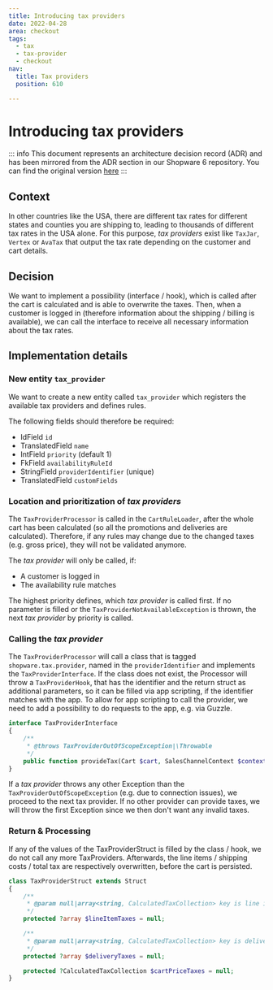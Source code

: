 ```yaml
---
title: Introducing tax providers
date: 2022-04-28
area: checkout
tags:
  - tax
  - tax-provider
  - checkout
nav:
  title: Tax providers
  position: 610

---
```


# Introducing tax providers

::: info
This document represents an architecture decision record (ADR) and has been mirrored from the ADR section in our Shopware 6 repository.
You can find the original version [here](https://github.com/shopware/shopware/blob/trunk/adr/2022-04-28-tax-providers.md)
:::

## Context
In other countries like the USA, there are different tax rates for different states and counties you are shipping to, leading to thousands of different tax rates in the USA alone.
For this purpose, *tax providers* exist like `TaxJar`, `Vertex` or `AvaTax` that output the tax rate depending on the customer and cart details.

## Decision
We want to implement a possibility (interface / hook), which is called after the cart is calculated and is able to overwrite the taxes.
Then, when a customer is logged in (therefore information about the shipping / billing is available), we can call the interface to receive all necessary information about the tax rates.

## Implementation details

### New entity `tax_provider`

We want to create a new entity called `tax_provider` which registers the available tax providers and defines rules.

The following fields should therefore be required:

* IdField `id`
* TranslatedField `name`
* IntField `priority` (default 1)
* FkField `availabilityRuleId`
* StringField `providerIdentifier` (unique)
* TranslatedField `customFields`

### Location and prioritization of *tax providers*

The `TaxProviderProcessor` is called in the `CartRuleLoader`, after the whole cart has been calculated (so all the promotions and deliveries are calculated).
Therefore, if any rules may change due to the changed taxes (e.g. gross price), they will not be validated anymore.

The *tax provider* will only be called, if:
* A customer is logged in
* The availability rule matches

The highest priority defines, which *tax provider* is called first. If no parameter is filled or the `TaxProviderNotAvailableException` is thrown, the next *tax provider* by priority is called.

### Calling the *tax provider*

The `TaxProviderProcessor` will call a class that is tagged `shopware.tax.provider`, named in the `providerIdentifier` and implements the `TaxProviderInterface`.
If the class does not exist, the Processor will throw a `TaxProviderHook`, that has the identifier and the return struct as additional parameters, so it can be filled via app scripting, if the identifier matches with the app.
To allow for app scripting to call the provider, we need to add a possibility to do requests to the app, e.g. via Guzzle.

```php
interface TaxProviderInterface
{
    /**
     * @throws TaxProviderOutOfScopeException|\Throwable
     */
    public function provideTax(Cart $cart, SalesChannelContext $context): TaxProviderStruct;
}
```

If a *tax provider* throws any other Exception than the `TaxProviderOutOfScopeException` (e.g. due to connection issues), we proceed to the next tax provider.
If no other provider can provide taxes, we will throw the first Exception since we then don't want any invalid taxes.

### Return & Processing

If any of the values of the TaxProviderStruct is filled by the class / hook, we do not call any more TaxProviders.
Afterwards, the line items / shipping costs / total tax are respectively overwritten, before the cart is persisted.

```php
class TaxProviderStruct extends Struct 
{
    /**
     * @param null|array<string, CalculatedTaxCollection> key is line item id
     */
    protected ?array $lineItemTaxes = null;

    /**
     * @param null|array<string, CalculatedTaxCollection> key is delivery id
     */
    protected ?array $deliveryTaxes = null;

    protected ?CalculatedTaxCollection $cartPriceTaxes = null;
}
```
